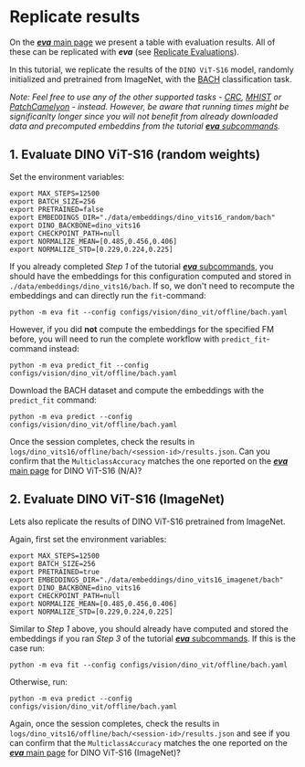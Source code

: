 # Replicate results

On the [***eva*** main page](../../index.md) we present a table with evaluation results. All of these can be replicated with ***eva*** (see [Replicate Evaluations](../replicate_evaluations.md)).

In this tutorial, we replicate the results of the `DINO ViT-S16` model, randomly initialized and pretrained from ImageNet, with the [BACH](../../datasets/bach.md) classification task.

*Note: Feel free to use any of the other supported tasks - [CRC](../../datasets/crc.md), [MHIST](../../datasets/mhist.md) or [PatchCamelyon](../../datasets/patch_camelyon.md) - instead. However, be aware that running times might be significanlty longer since you will not benefit from already downloaded data and precomputed embeddins from the tutorial [***eva*** subcommands](eva_subcommands.md).*


## 1. Evaluate DINO ViT-S16 (random weights)

Set the environment variables:
```
export MAX_STEPS=12500
export BATCH_SIZE=256
export PRETRAINED=false
export EMBEDDINGS_DIR="./data/embeddings/dino_vits16_random/bach"
export DINO_BACKBONE=dino_vits16
export CHECKPOINT_PATH=null
export NORMALIZE_MEAN=[0.485,0.456,0.406]
export NORMALIZE_STD=[0.229,0.224,0.225]
```

If you already completed *Step 1* of the tutorial [***eva*** subcommands](eva_subcommands.md), you should have the embeddings for this configuration computed and stored in `./data/embeddings/dino_vits16/bach`. If so, we don't need to recompute the embeddings and can directly run the `fit`-command:
```
python -m eva fit --config configs/vision/dino_vit/offline/bach.yaml
```
However, if you did **not** compute the embeddings for the specified FM before, you will need to run the complete workflow with `predict_fit`-command instead:
```
python -m eva predict_fit --config configs/vision/dino_vit/offline/bach.yaml
```
Download the BACH dataset and compute the embeddings with the `predict_fit` command:
```
python -m eva predict --config configs/vision/dino_vit/offline/bach.yaml
```
Once the session completes, check the results in `logs/dino_vits16/offline/bach/<session-id>/results.json`. Can you confirm that the `MulticlassAccuracy` matches the one reported on the [***eva*** main page](../../index.md) for DINO ViT-S16 (N/A)?


## 2. Evaluate DINO ViT-S16 (ImageNet)

Lets also replicate the results of DINO ViT-S16 pretrained from ImageNet.

Again, first set the environment variables:
```
export MAX_STEPS=12500
export BATCH_SIZE=256
export PRETRAINED=true
export EMBEDDINGS_DIR="./data/embeddings/dino_vits16_imagenet/bach"
export DINO_BACKBONE=dino_vits16
export CHECKPOINT_PATH=null
export NORMALIZE_MEAN=[0.485,0.456,0.406]
export NORMALIZE_STD=[0.229,0.224,0.225]
```

Similar to *Step 1* above, you should already have computed and stored the embeddings if you ran *Step 3* of the tutorial [***eva*** subcommands](eva_subcommands.md). If this is the case run:
```
python -m eva fit --config configs/vision/dino_vit/offline/bach.yaml
```
Otherwise, run:
```
python -m eva predict --config configs/vision/dino_vit/offline/bach.yaml
```
Again, once the session completes, check the results in `logs/dino_vits16/offline/bach/<session-id>/results.json` and see if you can confirm that the `MulticlassAccuracy` matches the one reported on the [***eva*** main page](../../index.md) for DINO ViT-S16 (ImageNet)?